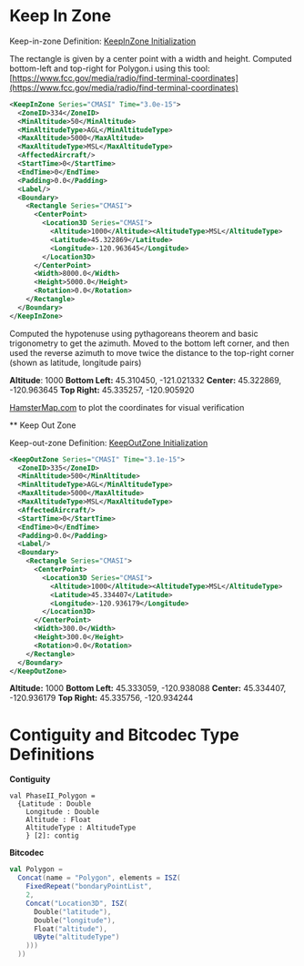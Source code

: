 # Keep In Zone

Keep-in-zone Definition: [KeepInZone Initialization](https://github.com/loonwerks/case-ta6-experimental-platform-OpenUxAS/blob/develop-case-ta6-ph2-example01/examples/CASE-TA6-Challenge-Problems/ph2_02_WaterwaySearch/InitializationMessages/KeepInZone_334.xml)

The rectangle is given by a center point with a width and height. Computed bottom-left and top-right for Polygon.i using this tool: [https://www.fcc.gov/media/radio/find-terminal-coordinates](https://www.fcc.gov/media/radio/find-terminal-coordinates)

```xml
<KeepInZone Series="CMASI" Time="3.0e-15">
  <ZoneID>334</ZoneID>
  <MinAltitude>50</MinAltitude>
  <MinAltitudeType>AGL</MinAltitudeType>
  <MaxAltitude>5000</MaxAltitude>
  <MaxAltitudeType>MSL</MaxAltitudeType>
  <AffectedAircraft/>
  <StartTime>0</StartTime>
  <EndTime>0</EndTime>
  <Padding>0.0</Padding>
  <Label/>
  <Boundary>
    <Rectangle Series="CMASI">
      <CenterPoint>
        <Location3D Series="CMASI">
          <Altitude>1000</Altitude><AltitudeType>MSL</AltitudeType>
          <Latitude>45.322869</Latitude>
          <Longitude>-120.963645</Longitude>
        </Location3D>
      </CenterPoint>
      <Width>8000.0</Width>
      <Height>5000.0</Height>
      <Rotation>0.0</Rotation>
    </Rectangle>
  </Boundary>
</KeepInZone>
```

Computed the hypotenuse using pythagoreans theorem and basic trigonometry to get the azimuth. Moved to the bottom left corner, and then used the reverse azimuth to move twice the distance to the top-right corner (shown as latitude, longitude pairs)

**Altitude**: 1000
**Bottom Left:** 45.310450, -121.021332
**Center:** 45.322869, -120.963645
**Top Right:** 45.335257, -120.905920

[HamsterMap.com](http://www.hamstermap.com/) to plot the coordinates for visual verification

** Keep Out Zone

Keep-out-zone Definition: [KeepOutZone Initialization](https://github.com/loonwerks/case-ta6-experimental-platform-OpenUxAS/blob/develop-case-ta6-ph2-example01/examples/CASE-TA6-Challenge-Problems/ph2_02_WaterwaySearch/InitializationMessages/KeepInZone_334.xml)

```xml
<KeepOutZone Series="CMASI" Time="3.1e-15">
  <ZoneID>335</ZoneID>
  <MinAltitude>500</MinAltitude>
  <MinAltitudeType>AGL</MinAltitudeType>
  <MaxAltitude>5000</MaxAltitude>
  <MaxAltitudeType>MSL</MaxAltitudeType>
  <AffectedAircraft/>
  <StartTime>0</StartTime>
  <EndTime>0</EndTime>
  <Padding>0.0</Padding>
  <Label/>
  <Boundary>
    <Rectangle Series="CMASI">
      <CenterPoint>
        <Location3D Series="CMASI">
          <Altitude>1000</Altitude><AltitudeType>MSL</AltitudeType>           
          <Latitude>45.334407</Latitude>
          <Longitude>-120.936179</Longitude>
        </Location3D>
      </CenterPoint>
      <Width>300.0</Width>
      <Height>300.0</Height>
      <Rotation>0.0</Rotation>
    </Rectangle>
  </Boundary>
</KeepOutZone>
```

**Altitude:** 1000
**Bottom Left:** 45.333059, -120.938088
**Center:** 45.334407, -120.936179 
**Top Right:** 45.335756, -120.934244

# Contiguity and Bitcodec Type Definitions

**Contiguity**

```
val PhaseII_Polygon =
  {Latitude : Double
    Longitude : Double
    Altitude : Float
    AltitudeType : AltitudeType
    } [2]: contig
```

**Bitcodec**

```scala
val Polygon =
  Concat(name = "Polygon", elements = ISZ(
    FixedRepeat("bondaryPointList",
    2,
    Concat("Location3D", ISZ(
      Double("latitude"),
      Double("longitude"),
      Float("altitude"),
      UByte("altitudeType")
    )))
  ))
```